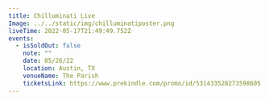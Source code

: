 ```yaml
---
title: Chilluminati Live
Image: ../../static/img/chilluminatiposter.png
liveTime: 2022-05-17T21:49:49.752Z
events:
  - isSoldOut: false
    note: ""
    date: 05/26/22
    location: Austin, TX
    venueName: The Parish
    ticketsLink: https://www.prekindle.com/promo/id/531433528273598605
---
```

